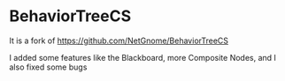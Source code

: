 BehaviorTreeCS
================

It is a fork of https://github.com/NetGnome/BehaviorTreeCS

I added some features like the Blackboard, more Composite Nodes, and I also fixed some bugs